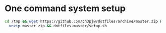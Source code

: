 One command system setup
========================

```bash
cd /tmp && wget https://github.com/ch3pjw/dotfiles/archive/master.zip && \
  unzip master.zip && dotfiles-master/setup.sh
```
